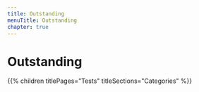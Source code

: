 ```yaml
---
title: Outstanding
menuTitle: Outstanding
chapter: true
---
```


# Outstanding

{{% children titlePages="Tests" titleSections="Categories" %}}

